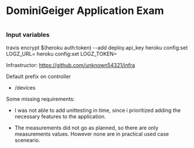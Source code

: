 <h1>DominiGeiger Application Exam<h1>


**<h3>Input variables</h3>**
travis encrypt $(heroku auth:token) --add deploy.api_key
heroku config:set LOGZ_URL=<insert url>
heroku config:set LOGZ_TOKEN=<token>

Infrastructor: 
https://github.com/unknown54321/infra

Default prefix on controller
- /devices



Some missing requirements: 
- I was not able to add unittesting in time, since i prioritized adding the necessary features to
the application.

- The measurements did not go as planned, so there are only measurements values. However 
none are in practical used case sceneario. 
